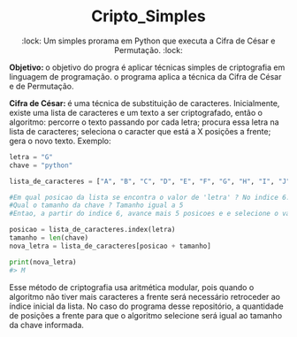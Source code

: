 <h1 align="center">Cripto_Simples</h1>
<p align="center">
  :lock: Um simples prorama em Python que executa a Cifra de César e Permutação. :lock:
</p>

<b>Objetivo: </b>o objetivo do progra é aplicar técnicas simples de criptografia em linguagem de programação. o programa aplica a técnica da Cifra de César e de Permutação.

<b>Cifra de César: </b>é uma técnica de substituição de caracteres. Inicialmente, existe uma lista de caracteres e um texto a ser criptografado, então o algoritmo: percorre o texto passando por cada letra; procura essa letra na lista de caracteres; seleciona o caracter que está a X posições a frente; gera o novo texto. Exemplo:

```python
letra = "G"
chave = "python"

lista_de_caracteres = ["A", "B", "C", "D", "E", "F", "G", "H", "I", "J", "K", "L", "M"]

#Em qual posicao da lista se encontra o valor de 'letra' ? No indice 6.
#Qual o tamanho da chave ? Tamanho igual a 5
#Entao, a partir do indice 6, avance mais 5 posicoes e e selecione o valor

posicao = lista_de_caracteres.index(letra)
tamanho = len(chave)
nova_letra = lista_de_caracteres[posicao + tamanho]

print(nova_letra)
#> M
```

Esse método de criptografia usa aritmética modular, pois quando o algoritmo não tiver mais caracteres a frente será necessário retroceder ao índice inicial da lista. No caso do programa desse repositório, a quantidade de posições a frente para que o algoritmo selecione será igual ao tamanho da chave informada.
